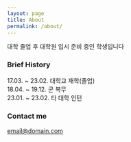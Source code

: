 ```yaml
---
layout: page
title: About
permalink: /about/
---
```


대학 졸업 후 대학원 입시 준비 중인 학생입니다

### Brief History

17.03. ~ 23.02. 대학교 재학(졸업)  
18.04. ~ 19.12. 군 복무  
23.01. ~ 23.02. 타 대학 인턴

### Contact me

[email@domain.com](mailto:email@domain.com)